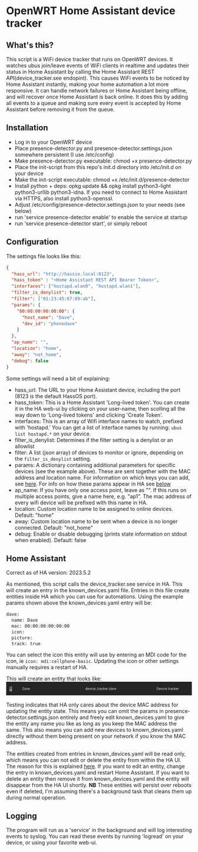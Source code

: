 # OpenWRT Home Assistant device tracker

## What's this? ##
This script is a WiFi device tracker that runs on OpenWRT devices. It watches ubus join/leave events of WiFi clients in realtime and updates their status in
Home Assistant by calling the Home Assistant REST API(device_tracker.see endopint). This causes WiFi events to be noticed by Home Assistant instantly, making your home automation a lot more responsive.
It can handle network failures or Home Assistant being offline, and will recover once Home Assistant is back online. It does this by adding all events to a queue and making
sure every event is accepted by Home Assistant before removing it from the queue.

## Installation ##

* Log in to your OpenWRT device
* Place presence-detector.py and presence-detector.settings.json somewhere persistent (I use /etc/config)
* Make presence-detector.py executable: chmod +x presence-detector.py
* Place the init-script from this repo's init.d directory into /etc/init.d on your device
* Make the init-script executable: chmod +x /etc/init.d/presence-detector
* Install python + deps: opkg update && opkg install python3-light python3-urllib python3-idna. If you need to connect to Home Assistant via HTTPS, also install python3-openssl.
* Adjust /etc/config/presence-detector.settings.json to your needs (see below)
* run 'service presence-detector enable' to enable the service at startup
* run 'service presence-detector start', or simply reboot

## Configuration ##
The settings file looks like this:

```json
{
  "hass_url": "http://hassio.local:8123",
  "hass_token" : "<Home Assistant REST API Bearer Token>",
  "interfaces": ["hostapd.wlan0", "hostapd.wlan1"],
  "filter_is_denylist": true,
  "filter": ["01:23:45:67:89:ab"],
  "params": {
    "00:00:00:00:00:00": {
      "host_name": "Dave",
      "dev_id": "phonedave"
    }
  },
  "ap_name": "",
  "location": "home",
  "away": "not_home",
  "debug": false
}
```

Some settings will need a bit of explaining:
* hass_url: The URL to your Home Assistant device, including the port (8123 is the default HassOS port).
* hass_token: This is a Home Assistant 'Long-lived token'. You can create it in the HA web-ui by clicking on your user-name,
  then scolling all the way down to 'Long-lived tokens' and clicking 'Create Token'.
* interfaces: This is an array of Wifi interface names to watch, prefixed with 'hostapd.' You can get a list of interface names by running: `ubus list hostapd.*` on your device.
* filter_is_denylist: Determines if the filter setting is a denylist or an allowlist
* filter: A list (json array) of devices to monitor or ignore, depending on the `filter_is_denylist` setting.
* params: A dictionary containing additional parameters for specific devices (see the example above). These are sent together with the MAC address and location name. For information on which keys you can add, see [here](https://www.home-assistant.io/integrations/device_tracker/#device_trackersee-service). For info on how these params appear in HA see [below](#home-assistant)
* ap_name: If you have only one access point, leave as "". If this runs on multiple access points, give a name here, e.g. "ap1". The mac address of every wifi device will be prefixed with this name in HA.
* location: Custom location name to be assigned to online devices. Default: "home"
* away: Custom location name to be sent when a device is no longer connected. Default: "not_home"
* debug: Enable or disable debugging (prints state information on stdout when enabled). Default: false

## Home Assistant ##
Correct as  of HA version: 2023.5.2

As mentioned, this script calls the device_tracker.see service in HA. This will create an entry in the known_devices.yaml file. Entries in this file create entities inside HA which you can use for automations. Using the example params shown above the known_devices.yaml entry will be:
```
dave:
  name: Dave
  mac: 00:00:00:00:00:00
  icon:
  picture:
  track: true
```
You can select the icon this entity will use by entering an MDI code for the icon, ie `icon: mdi:cellphone-basic`. Updating the icon or other settings manually requires a restart of HA.

This will create an entity that looks like:
![Entity](entity.png)

Testing indicates that HA only cares about the device MAC address for updating the entity state. This means you can omit the params in presence-detector.settings.json entirely and freely edit known_devices.yaml to give the entity any name you like as long as you keep the MAC address the same. This also means you can add new devices to known_devices.yaml directly without them being present on your network if you know the MAC address.

The entities created from entries in known_devices.yaml will be read only, which means you can not edit or delete the entity from within the HA UI. The reason for this is explained [here](https://www.home-assistant.io/faq/unique_id). If you want to edit an entity, change the entry in known_devices.yaml and restart Home Assistant. If you want to delete an entity then remove it from known_devices.yaml and the entity will disappear from the HA UI shortly. **NB** These entities will persist over reboots even if deleted, I'm assuming there's a background task that cleans them up during normal operation.


## Logging ##
The program will run as a 'service' in the background and will log interesting events to syslog.
You can read these events by running 'logread' on your device, or using your favorite web-ui. 

